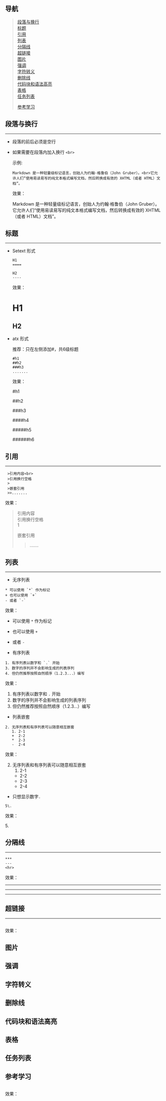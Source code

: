 ##  导航
>   [段落与换行](#段落与换行)  
>   [标题](#标题)  
>   [引用](#引用)  
>   [列表](#列表)  
>   [分隔线](#分割线)  
>   [超链接](#超链接)  
>   [图片](#图片)  
>   [强调](#强调)  
>   [字符转义](#字符转义)  
>   [删除线](#删除线)  
>   [代码块和语法高亮](#代码块和语法高亮)  
>   [表格](#表格)  
>   [任务列表](#任务列表)  
> 
> 
> 
> 
> 
> 
> 
>   [参考学习](#参考学习)


## 段落与换行
---
+ 段落的前后必须是空行  
  
+ 如果需要在段落内加入换行 `<br>`

    示例:
    
    ```
    Markdown 是一种轻量级标记语言，创始人为约翰·格鲁伯（John Gruber）。<br>它允许人们“使用易读易写的纯文本格式编写文档，然后转换成有效的 XHTML（或者 HTML）文档”。
    ```
    效果：
    
    Markdown 是一种轻量级标记语言，创始人为约翰·格鲁伯（John Gruber）。<br>它允许人们“使用易读易写的纯文本格式编写文档，然后转换成有效的 XHTML（或者 HTML）文档”。
    

## 标题
---
+  Setext 形式
   ```
   H1
   ====
   
   H2
   ----    
   ```            
   效果：

   H1
   ====
      
   H2
   ----   
   
+ atx 形式

    推荐：只在左侧添加#，共6级标题
    ```
    #h1
    ##h2
    ###h3
    .......  
    ```
    效果：
    
    #h1
    
    ##h2
    
    ###h3
    
    ####h4
    
    #####h5
    
    ######h6
    

##  引用
---
   ```
    >引用内容<br>
    >引用换行空格  
    >
    >嵌套引用
    >>.......
   ```
   效果：
   
   >引用内容<br>
   >引用换行空格  
   >1
   >
   >嵌套引用
   >>.......
   

##  列表
---
- 无序列表
```
* 可以使用 `*` 作为标记
+ 也可以使用 `+`
- 或者 `-`
```

效果：
* 可以使用 `*` 作为标记
+ 也可以使用 `+`
- 或者 `-`

- 有序列表
```
1. 有序列表以数字和 `.` 开始
3. 数字的序列并不会影响生成的列表序列
4. 但仍然推荐按照自然顺序（1.2.3...）编写
```

效果：
1. 有序列表以数字和 `.` 开始
3. 数字的序列并不会影响生成的列表序列
4. 但仍然推荐按照自然顺序（1.2.3...）编写

- 列表嵌套
```
2. 无序列表和有序列表可以随意相互嵌套
   1. 2-1
   +  2-2
   *  2-3
   -  2-4
```

效果：

2. 无序列表和有序列表可以随意相互嵌套
   1. 2-1
   +  2-2
   *  2-3
   -  2-4


- 只想显示数字`.`
```
5\.
```

效果：

  5\.


##  分隔线
---
```
***
---
<hr>
```

效果：

***
---
<hr>

##  超链接
---
```

```

效果：
 



##  图片
##  强调
##  字符转义
##  删除线
##  代码块和语法高亮
##  表格
##  任务列表
##  参考学习


```

```

效果：
 









































